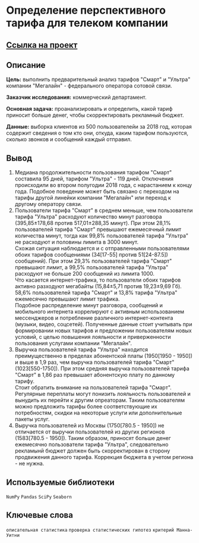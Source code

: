 # Определение перспективного тарифа для телеком компании

## [Ссылка на проект](https://github.com/KSingular/yp_da_projects/blob/17fc4d577f71f792866db8cb86cc519eebdc6a03/set_03_megaline/set_03_megaline.ipynb)

## Описание

**Цель:** выполнить предварительный анализ тарифов "Смарт" и "Ультра" компании "Мегалайн" - федерального оператора сотовой связи.

**Заказчик исследования:** коммерческий департамент.

**Основная задача:** проанализировать и определить, какой тариф приносит больше денег, чтобы скорректировать рекламный бюджет.

**Данные:** выборка клиентов из 500 пользователейи за 2018 год, которая содержит сведения о том кто они, откуда, каким тарифом пользуются, сколько звонков и сообщений каждый отправил.

## Вывод

1. Медиана продолжительности пользования тарифом "Смарт" составила 95 дней, тарифом "Ультра" - 119 дней. Отключения происходили во втором полугодии 2018 года, с нарастанием к концу года. Подобное поведение может быть связано с переходом на тарифы другой линейки компании "Мегалайн" или переход к другому оператору связи.
2. Пользователи тарифа "Смарт" в среднем меньше, чем пользователи тарифа "Ультра" расходуют количество минут разговора (395,85±178,68 против 517,01±288,35 минут). При этом 28,1% пользователей тарифа "Смарт" превышают ежемесячный лимит количества минут, тогда как 99,8% пользователей тарифа "Ультра" не расходуют и половины лимита в 3000 минут.  
Схожая ситуация наблюдается и с отправленными пользователями обоих тарифов сообщениями (34[17-55] против 51[24-87.5]) сообщений). При этом 29,3% пользователей тарифа "Смарт" превышают лимит, а 99,5% пользователей тарифа "Ультра" расходуют не больше 200 сообщений из лимита 1000.  
Что касается интернет-трафика, то пользователи обоих тарифов активно разходуют мегабайты (15,84±5,71 против 19,23±9,69 Гб). 58,6% пользователей тарифа "Смарт" и 13,8% тарифа "Ультра" ежемесячно превышают лимит трафика.  
Подобное распределение минут разговора, сообщений и мобильного интернета коррелируют с активным использованием мессенджеров и потребление различного интернет-контента (музыки, видео, соцсетей). Полученные данные стоит учитывать при формировании новых тарифов и предложении пользователям новых условий, с целью повышения лояльности и приверженности пользования услугами компании "Мегалайн".
3. Выручка пользователей тарифа "Ультра" находится преимущественно в пределах абонентской платы (1950[1950 - 1950]) и выше в 1,9 раз, чем выручка пользователей тарифа "Смарт" (1023[550-1750]). При этом средняя выручка пользователей тарифа "Смарт" в 1,86 раз превышает абонентскую плату по данному тарифу.  
Стоит обратить внимание на пользователей тарифа "Смарт". Регулярные переплаты могут понизить лояльность пользователей и вынудить их перейти к другим опреаторам. Таким пользователям можно предложить тарифы более соответствующие их потребностям, скидки на некоторые услуги или дополнительные пакеты услуг.
4. Выручка пользователей из Москвы (1750[780.5 - 1950]) не отличается от выручки пользователей из других регионов (1583[780.5 - 1950]).
Таким образом, приносят больше денег ежемесячно пользователи тарифа "Ультра", следовательно рекламынй бюджет должен быть скорректирован в сторону продвижения данного тарифа. Коррекция бюджета в учетом региона - не нужна.

## Используемые библиотеки
`NumPy` `Pandas` `SciPy` `Seaborn`

## Ключевые слова
`описательная статистика` `проверка статистических гипотез` `критерий Манна-Уитни`
